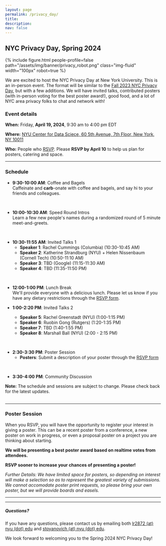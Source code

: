 ```yaml
---
layout: page
permalink: /privacy_day/
title: 
description:
nav: false
---
```


## NYC Privacy Day, Spring 2024

{% include figure.html people-profile=false path="/assets/img/banner/privacy_robot.png" class="img-fluid" width="100px" robot=true %}
<br>

We are excited to host the NYC Privacy Day at New York
University. This is an in-person event.  The format will be similar to
the [Fall 2023 NYC Privacy Day](https://rachelcummings.com/nyc-privacy-day/), but with a few
additions.  We will have invited talks, contributed posters (with
in-person voting for the best poster award!), good food, and a lot of
NYC area privacy folks to chat and network with!

### Event details

**When:** Friday, **April 19, 2024**, 9:30 am to 4:00 pm EDT 

**Where:** [NYU Center for Data Sciece, 60 5th Avenue, 7th Floor, New York, NY 10011](https://www.google.com/maps/place/60+5th+Ave,+New+York,+NY+10011/@40.735016,-73.9973769,17z)

**Who:** People who [RSVP](https://forms.gle/qxCkwxNwKHs1Yejb7).  Please **RSVP by April 10** to help us plan for posters, catering and space.

<!--## Join us for the Spring 2024 NYC Privacy Day.
## When: **April 19, 2024** from **9:30 AM to 4:00 PM**  
## Where: **NYU Center for Data Science, 60 5th Ave (7th Floor)**  
## Who: **People who [RSVP](https://forms.gle/qxCkwxNwKHs1Yejb7)**  
[(Fall 2023 NYC Privacy Day)](https://rachelcummings.com/nyc-privacy-day/) 
<br> -->



***   

### Schedule

- **9:30-10:00 AM**: Coffee and Bagels  
  Caffeinate and **carb**-onate with coffee and bagels, and say hi to your friends and colleagues.
<br>

- **10:00-10:30 AM**: Speed Round Intros  
  Learn a few new people's names during a randomized round of 5 minute meet-and-greets.
<br>

- **10:30-11:55 AM**: Invited Talks 1
    - **Speaker 1**: Rachel Cummings (Columbia) (10:30-10:45 AM)
    - **Speaker 2**: Katherine Strandburg (NYU) + Helen Nissenbaum (Cornell Tech) (10:50-11:10 AM)
    - **Speaker 3**: TBD (Google) (11:15-11:30 AM)
    - **Speaker 4**: TBD (11:35-11:50 PM)  
<br>

- **12:00-1:00 PM**: Lunch Break  
  We'll provide everyone with a delicious lunch. Please let us know if you have any dietary restrictions through the [RSVP form](https://forms.gle/qxCkwxNwKHs1Yejb7).
  
- **1:00-2:20 PM**: Invited Talks 2
    - **Speaker 5**: Rachel Greenstadt (NYU) (1:00-1:15 PM)
    - **Speaker 6**: Ruobin Gong (Rutgers) (1:20-1:35 PM)
    - **Speaker 7**: TBD (1:40-1:55 PM)
    - **Speaker 8**: Marshall Ball (NYU) (2:00 - 2:15 PM)   
<br>   
   
- **2:30-3:30 PM**: Poster Session  
    - **Posters**: Submit a description of your poster through the [RSVP form](https://forms.gle/qxCkwxNwKHs1Yejb7) <!-- [Click here](TBD) to view a list of posters and presenters.  -->
<br>
  
- **3:30-4:00 PM**: Community Discussion 
<!--  As with the first iteration, an open forum to discuss future iterations and format modifications. -->

<div class="note">
<strong>Note:</strong> The schedule and sessions are subject to change. Please check back for the latest updates.
</div>   
<br>   

***  

<!--
### Catering

The event will feature morning refreshments and a catered lunch. Specific details about the menu will be announced soon.

***  
-->

### Poster Session

When you RSVP, you will have the opportunity to register your interest in giving a poster. This can be a recent poster from a conference, a new poster on work in progress, or even a proposal poster on a project you are thinking about starting. 

**We will be presenting a best poster award based on realtime votes from attendees.**

**RSVP sooner to increase your chances of presenting a poster!**

*Further Details: We have limited space for posters, so depending on interest will make a selection so as to represent the greatest variety of submissions. We cannot accomodate poster print requests, so please bring your own poster, but we will provide boards and easels.*

***  

<!-- ### RSVP  
Please RSVP by no later than **April 10, 2024** to help us plan for posters, catering and space.  

<div class="registration-link">
<a href="https://forms.gle/qxCkwxNwKHs1Yejb7">RSVP Here</a>
</div>
-->
***  

<h5>Questions?</h5>

If you have any questions, please contact us by emailing both [lr2872 (at) nyu (dot) edu]() and [stoyanovich (at) nyu (dot) edu]().

We look forward to welcoming you to the Spring 2024 NYC Privacy Day!

<!-- ### *Hosted by the Center for Responsible AI at NYU* -->
